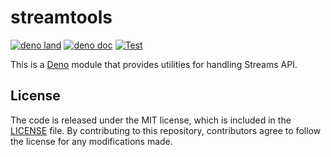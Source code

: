 # streamtools

[![deno land](http://img.shields.io/badge/available%20on-deno.land/x-lightgrey.svg?logo=deno)](https://deno.land/x/streamtools)
[![deno doc](https://doc.deno.land/badge.svg)](https://doc.deno.land/https/deno.land/x/streamtools/mod.ts)
[![Test](https://github.com/lambdalisue/deno-streamtools/workflows/Test/badge.svg)](https://github.com/lambdalisue/deno-streamtools/actions?query=workflow%3ATest)

This is a [Deno][deno] module that provides utilities for handling Streams API.

[deno]: https://deno.land/

## License

The code is released under the MIT license, which is included in the
[LICENSE](./LICENSE) file. By contributing to this repository, contributors
agree to follow the license for any modifications made.
